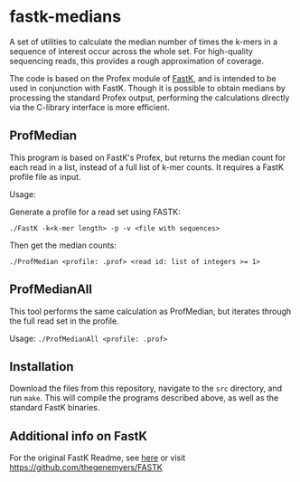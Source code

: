# fastk-medians
A set of utilities to calculate the median number of times the k-mers in a sequence of interest occur across the whole set. For high-quality sequencing reads, this provides a rough approximation of coverage.

The code is based on the Profex module of [FastK](https://github.com/thegenemyers/FASTK), and is intended to be used in conjunction with FastK. Though it is possible to obtain medians by processing the standard Profex output, performing the calculations directly via the C-library interface is more efficient.

## ProfMedian
This program is based on FastK's Profex, but returns the median count for each read in a list, instead of a full list of k-mer counts. It requires a FastK profile file as input.

Usage:

Generate a profile for a read set using FASTK:

`./FastK -k<k-mer length> -p -v <file with sequences>`

Then get the median counts:

`./ProfMedian <profile: .prof> <read id: list of integers >= 1>`

## ProfMedianAll

This tool performs the same calculation as ProfMedian, but iterates through the full read set in the profile.

Usage: 
`./ProfMedianAll <profile: .prof>`

## Installation
Download the files from this repository, navigate to the `src` directory, and run `make`. This will compile the programs described above, as well as the standard FastK binaries.

## Additional info on FastK
For the original FastK Readme, see [here](README_FastK.md) or visit https://github.com/thegenemyers/FASTK

